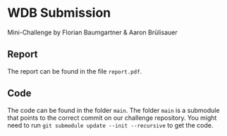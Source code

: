 # WDB Submission
Mini-Challenge by Florian Baumgartner & Aaron Brülisauer

## Report
The report can be found in the file `report.pdf`.

## Code
The code can be found in the folder `main`. The folder `main` is a submodule that points to the correct commit on our challenge repository. You might need to run `git submodule update --init --recursive` to get the code.